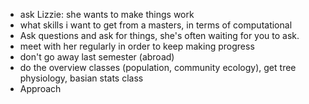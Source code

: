 
- ask Lizzie: she wants to make things work
- what skills i want to get from a masters, in terms of computational 
- Ask questions and ask for things, she's often waiting for you to ask.
- meet with her regularly in order to keep making progress
- don't go away last semester (abroad)
- do the overview classes (population, community ecology), get tree physiology, basian stats class
- Approach 